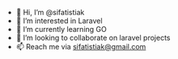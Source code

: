 - 👋 Hi, I’m @sifatistiak
- 👀 I’m interested in Laravel
- 🌱 I’m currently learning GO
- 💞️ I’m looking to collaborate on laravel projects
- 📫 Reach me via sifatistiak@gmail.com

<!---
sifatistiak/sifatistiak is a ✨ special ✨ repository because its `README.md` (this file) appears on your GitHub profile.
You can click the Preview link to take a look at your changes.
--->
